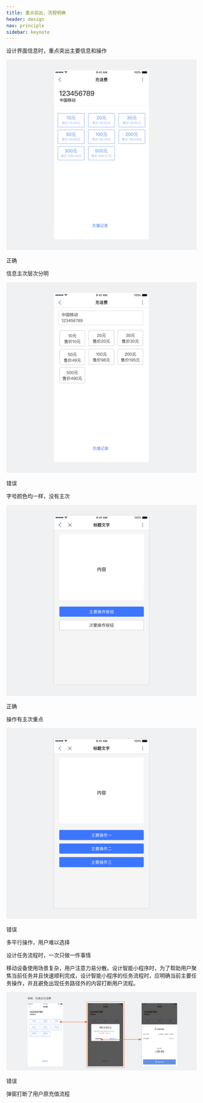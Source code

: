 ```yaml
---
title: 重点突出，流程明确
header: design
nav: principle
sidebar: keynote
---
```


<notice>设计界面信息时，重点突出主要信息和操作</notice>
 
<div class="m-doc-custom-examples"><div class="m-doc-custom-examples-correct"><img src="../../../img/1-1-1-1.png"><p class="m-doc-custom-examples-title">正确</p><p class="m-doc-custom-examples-text">信息主次层次分明</p></div><div class="m-doc-custom-examples-error "><img src="../../../img/1-1-1-2.png"><p class="m-doc-custom-examples-title">错误</p><p class="m-doc-custom-examples-text">字号颜色均一样，没有主次</p></div></div>

<div class="m-doc-custom-examples"><div class="m-doc-custom-examples-correct"><img src="../../../img/1-1-1-3.png"><p class="m-doc-custom-examples-title">正确</p><p class="m-doc-custom-examples-text">操作有主次重点</p></div><div class="m-doc-custom-examples-error "><img src="../../../img/1-1-1-4.png"><p class="m-doc-custom-examples-title">错误</p><p class="m-doc-custom-examples-text">多平行操作，用户难以选择</p></div></div>

<notice>设计任务流程时，一次只做一件事情</notice>

移动设备使用场景复杂，用户注意力易分散。设计智能小程序时，为了帮助用户聚焦当前任务并且快速顺利完成，设计智能小程序的任务流程时，应明确当前主要任务操作，并且避免出现任务路径外的内容打断用户流程。

<div class="m-doc-custom-examples"><div class="m-doc-custom-examples-error "><img src="../../../img/1-1-2-1.png"><p class="m-doc-custom-examples-title">错误</p><p class="m-doc-custom-examples-text">弹窗打断了用户原充值流程</p></div></div>